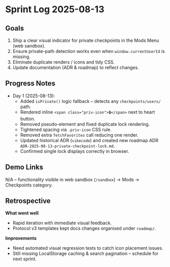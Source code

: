 # Sprint Log 2025-08-13

## Goals
1. Ship a clear visual indicator for private checkpoints in the Mods Menu (web sandbox).
2. Ensure private-path detection works even when `window.currentUserId` is missing.
3. Eliminate duplicate renders / icons and tidy CSS.
4. Update documentation (ADR & roadmap) to reflect changes.

## Progress Notes
- Day 1 (2025-08-13):
  * Added `isPrivate()` logic fallback – detects any `checkpoints/users/` path.
  * Rendered inline `<span class="priv-icon">🔒</span>` next to heart button.
  * Removed pseudo-element and fixed duplicate lock rendering.
  * Tightened spacing via `.priv-icon` CSS rule.
  * Removed extra `fetchFavorites` call reducing one render.
  * Updated historical ADR (`vibecode`) and created new roadmap ADR `ADR-2025-08-13-private-checkpoint-lock.md`.
  * Confirmed single lock displays correctly in browser.

## Demo Links
N/A – functionality visible in web sandbox (`/sandbox`) → Mods → Checkpoints category.

## Retrospective
**What went well**
- Rapid iteration with immediate visual feedback.
- Protocol v3 templates kept docs changes organised under `roadmap/`.

**Improvements**
- Need automated visual regression tests to catch icon placement issues.
- Still missing LocalStorage caching & search pagination – schedule for next sprint.
